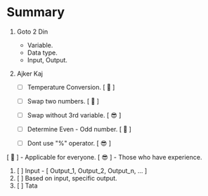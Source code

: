 # Summary

1. Goto 2 Din
    - Variable.
    - Data type.
    - Input, Output.


2. Ajker Kaj
    - [ ] Temperature Conversion.      [ 🫠 ]
    - [ ] Swap two numbers.            [ 🫠 ]
    - [ ] Swap without 3rd variable.   [ 😎 ]

    - [ ] Determine Even - Odd number. [ 🫠 ]
    - [ ] Dont use "%" operator.       [ 😎 ]

<!-- Symbol meaning -->
[ 🫠 ] - Applicable for everyone.
[ 😎 ] - Those who have experience.
<!--  -->


<!-- Ekhon Ki Korbo -->
1. [ ] Input - [ Output_1, Output_2, Output_n, ... ]
2. [ ] Based on input, specific output.
3. [ ] Tata